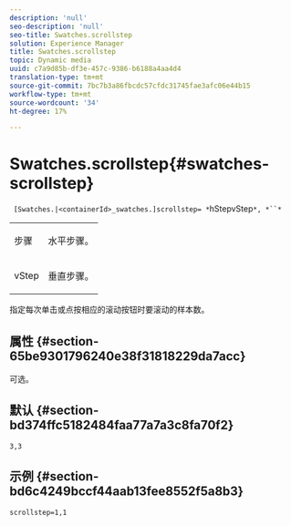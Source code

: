 ```yaml
---
description: 'null'
seo-description: 'null'
seo-title: Swatches.scrollstep
solution: Experience Manager
title: Swatches.scrollstep
topic: Dynamic media
uuid: c7a9d85b-df3e-457c-9386-b6188a4aa4d4
translation-type: tm+mt
source-git-commit: 7bc7b3a86fbcdc57cfdc31745fae3afc06e44b15
workflow-type: tm+mt
source-wordcount: '34'
ht-degree: 17%

---
```



# Swatches.scrollstep{#swatches-scrollstep}

` [Swatches.|<containerId>_swatches.]scrollstep= *`hStepvStep`*, *``*`

<table id="table_DC890B3CAB6847318081AC74424147B9"> 
 <tbody> 
  <tr> 
   <td> <p> <span class="codeph"> <span class="varname"> 步骤</span> </span> </p> </td> 
   <td> <p>水平步骤。 </p> </td> 
  </tr> 
  <tr> 
   <td> <p> <span class="codeph"> <span class="varname"> vStep</span> </span> </p> </td> 
   <td> <p>垂直步骤。 </p> </td> 
  </tr> 
 </tbody> 
</table>

指定每次单击或点按相应的滚动按钮时要滚动的样本数。

## 属性 {#section-65be9301796240e38f31818229da7acc}

可选。

## 默认 {#section-bd374ffc5182484faa77a7a3c8fa70f2}

`3,3`

## 示例 {#section-bd6c4249bccf44aab13fee8552f5a8b3}

`scrollstep=1,1`
